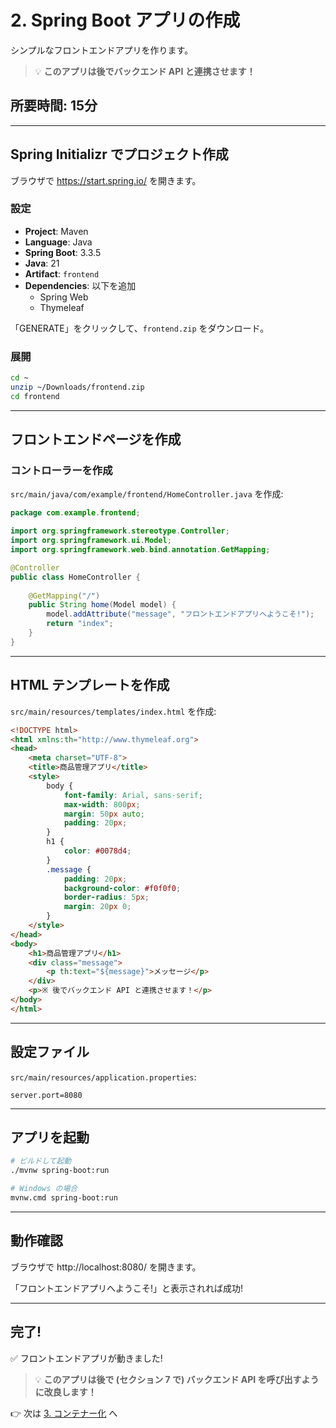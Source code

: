 # 2. Spring Boot アプリの作成

シンプルなフロントエンドアプリを作ります。

> 💡 **このアプリは後でバックエンド API と連携させます！**

## 所要時間: 15分

---

## Spring Initializr でプロジェクト作成

ブラウザで https://start.spring.io/ を開きます。

### 設定

- **Project**: Maven
- **Language**: Java
- **Spring Boot**: 3.3.5
- **Java**: 21
- **Artifact**: `frontend`
- **Dependencies**: 以下を追加
  - Spring Web
  - Thymeleaf

「GENERATE」をクリックして、`frontend.zip` をダウンロード。

### 展開

```bash
cd ~
unzip ~/Downloads/frontend.zip
cd frontend
```

---

## フロントエンドページを作成

### コントローラーを作成

`src/main/java/com/example/frontend/HomeController.java` を作成:

```java
package com.example.frontend;

import org.springframework.stereotype.Controller;
import org.springframework.ui.Model;
import org.springframework.web.bind.annotation.GetMapping;

@Controller
public class HomeController {
    
    @GetMapping("/")
    public String home(Model model) {
        model.addAttribute("message", "フロントエンドアプリへようこそ!");
        return "index";
    }
}
```

---

## HTML テンプレートを作成

`src/main/resources/templates/index.html` を作成:

```html
<!DOCTYPE html>
<html xmlns:th="http://www.thymeleaf.org">
<head>
    <meta charset="UTF-8">
    <title>商品管理アプリ</title>
    <style>
        body {
            font-family: Arial, sans-serif;
            max-width: 800px;
            margin: 50px auto;
            padding: 20px;
        }
        h1 {
            color: #0078d4;
        }
        .message {
            padding: 20px;
            background-color: #f0f0f0;
            border-radius: 5px;
            margin: 20px 0;
        }
    </style>
</head>
<body>
    <h1>商品管理アプリ</h1>
    <div class="message">
        <p th:text="${message}">メッセージ</p>
    </div>
    <p>※ 後でバックエンド API と連携させます！</p>
</body>
</html>
```

---

## 設定ファイル

`src/main/resources/application.properties`:

```properties
server.port=8080
```

---

## アプリを起動

```bash
# ビルドして起動
./mvnw spring-boot:run

# Windows の場合
mvnw.cmd spring-boot:run
```

---

## 動作確認

ブラウザで http://localhost:8080/ を開きます。

「フロントエンドアプリへようこそ!」と表示されれば成功!

---

## 完了!

✅ フロントエンドアプリが動きました!

> 💡 **このアプリは後で (セクション 7 で) バックエンド API を呼び出すように改良します！**

👉 次は [3. コンテナー化](./03-containerize.md) へ

